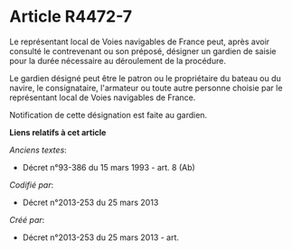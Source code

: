 # Article R4472-7

Le représentant local de Voies navigables de France peut, après avoir consulté le contrevenant ou son préposé, désigner un
gardien de saisie pour la durée nécessaire au déroulement de la procédure.

Le gardien désigné peut être le patron ou le propriétaire du bateau ou du navire, le consignataire, l'armateur ou toute autre
personne choisie par le représentant local de Voies navigables de France.

Notification de cette désignation est faite au gardien.

**Liens relatifs à cet article**

_Anciens textes_:

  - Décret n°93-386 du 15 mars 1993 - art. 8 (Ab)

_Codifié par_:

  - Décret n°2013-253 du 25 mars 2013

_Créé par_:

  - Décret n°2013-253 du 25 mars 2013 - art.
